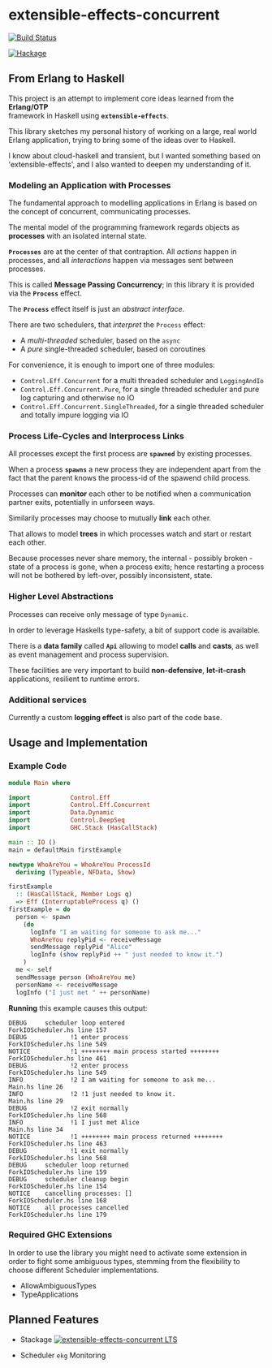 # extensible-effects-concurrent

[![Build Status](https://travis-ci.org/sheyll/extensible-effects-concurrent.svg?branch=master)](https://travis-ci.org/sheyll/extensible-effects-concurrent)

[![Hackage](https://img.shields.io/hackage/v/extensible-effects-concurrent.svg?style=flat)](http://hackage.haskell.org/package/extensible-effects-concurrent)

## From Erlang to Haskell

This project is an attempt to implement core ideas learned from the **Erlang/OTP**  
framework in Haskell using **`extensible-effects`**.

This library sketches my personal history of working on a large, real world Erlang
application, trying to bring some of the ideas over to Haskell.

I know about cloud-haskell and transient, but I wanted something based on 
'extensible-effects', and I also wanted to deepen my understanding of it.

### Modeling an Application with Processes

The fundamental approach to modelling applications in Erlang is
based on the concept of concurrent, communicating processes.

The mental model of the programming framework regards objects as **processes**
with an isolated internal state. 

**`Processes`** are at the center of that contraption. All *actions*
happen in processes, and all *interactions* happen via messages sent
between processes. 

This is called **Message Passing Concurrency**;
in this library it is provided via the **`Process`** effect. 

The **`Process`** effect itself is just an *abstract interface*.

There are two schedulers, that *interpret* the `Process` effect:

- A *multi-threaded* scheduler, based on the `async`
- A *pure* single-threaded scheduler, based on coroutines

For convenience, it is enough to import one of three modules:

- `Control.Eff.Concurrent` for a multi threaded scheduler and `LoggingAndIo`
- `Control.Eff.Concurrent.Pure`, for a single threaded scheduler and pure log capturing and otherwise no IO
- `Control.Eff.Concurrent.SingleThreaded`, for a single threaded scheduler and totally impure logging via IO

### Process Life-Cycles and Interprocess Links

All processes except the first process are **`spawned`** by existing 
processes.

When a process **`spawns`** a new process they are independent apart from the fact that
the parent knows the process-id of the spawend child process.
 
Processes can **monitor** each other to be notified when a communication partner exits, 
potentially in unforseen ways.

Similarily processes may choose to mutually **link** each other.

That allows to model **trees** in which processes watch and start or
restart each other.

Because processes never share memory, the internal - possibly broken - state of 
a process is gone, when a process exits; hence restarting a process will not
be bothered by left-over, possibly inconsistent, state. 

### Higher Level Abstractions

Processes can receive only message of type `Dynamic`.

In order to leverage Haskells type-safety, a bit of support code is available.

There is a **data family** called **`Api`** allowing to model **calls** and 
**casts**, as well as event management and process supervision.

These facilities are very important to build **non-defensive**, **let-it-crash**
applications, resilient to runtime errors.   

### Additional services

Currently a custom **logging effect** is also part of the code base.

## Usage and Implementation

### Example Code

```haskell
module Main where

import           Control.Eff
import           Control.Eff.Concurrent
import           Data.Dynamic
import           Control.DeepSeq
import           GHC.Stack (HasCallStack)

main :: IO ()
main = defaultMain firstExample

newtype WhoAreYou = WhoAreYou ProcessId 
  deriving (Typeable, NFData, Show)

firstExample 
  :: (HasCallStack, Member Logs q) 
  => Eff (InterruptableProcess q) ()
firstExample = do
  person <- spawn
    (do
      logInfo "I am waiting for someone to ask me..."
      WhoAreYou replyPid <- receiveMessage
      sendMessage replyPid "Alice"
      logInfo (show replyPid ++ " just needed to know it.")
    )
  me <- self
  sendMessage person (WhoAreYou me)
  personName <- receiveMessage
  logInfo ("I just met " ++ personName)

```

**Running** this example causes this output:

```text
DEBUG     scheduler loop entered                                                   ForkIOScheduler.hs line 157
DEBUG            !1 enter process                                                            ForkIOScheduler.hs line 549
NOTICE           !1 ++++++++ main process started ++++++++                                   ForkIOScheduler.hs line 461
DEBUG            !2 enter process                                                            ForkIOScheduler.hs line 549
INFO             !2 I am waiting for someone to ask me...                                               Main.hs line 26
INFO             !2 !1 just needed to know it.                                                          Main.hs line 29
DEBUG            !2 exit normally                                                            ForkIOScheduler.hs line 568
INFO             !1 I just met Alice                                                                    Main.hs line 34
NOTICE           !1 ++++++++ main process returned ++++++++                                  ForkIOScheduler.hs line 463
DEBUG            !1 exit normally                                                            ForkIOScheduler.hs line 568
DEBUG     scheduler loop returned                                                  ForkIOScheduler.hs line 159
DEBUG     scheduler cleanup begin                                                  ForkIOScheduler.hs line 154
NOTICE    cancelling processes: []                                                 ForkIOScheduler.hs line 168
NOTICE    all processes cancelled                                                  ForkIOScheduler.hs line 179
```

### Required GHC Extensions

In order to use the library you might need to activate some extension
in order to fight some ambiguous types, stemming from the flexibility to
choose different Scheduler implementations.

- AllowAmbiguousTypes
- TypeApplications


## Planned Features

- Stackage [![extensible-effects-concurrent LTS](http://stackage.org/package/extensible-effects-concurrent/badge/lts)](http://stackage.org/lts/package/extensible-effects-concurrent)

- Scheduler `ekg` Monitoring
